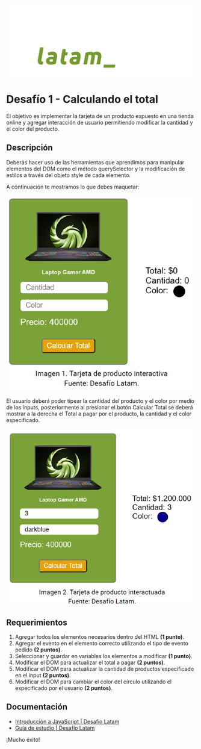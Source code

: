 ![logo](./assets/imgs/logo.svg)
# **Desafío 1 - Calculando el total**
El objetivo es implementar la tarjeta de un producto expuesto en una tienda online y agregar interacción de usuario permitiendo modificar la cantidad y el color del producto.
## **Descripción**
Deberás hacer uso de las herramientas que aprendimos para manipular elementos del DOM como el método querySelector y la modificación de estilos a través del objeto style de cada elemento.

A continuación te mostramos lo que debes maquetar:

![screenshot 1](./assets/imgs/screenshot_1.png)

El usuario deberá poder tipear la cantidad del producto y el color por medio de los inputs, posteriormente al presionar el botón Calcular Total se deberá mostrar a la derecha el Total a pagar por el producto, la cantidad y el color especificado.

![screenshot 2](./assets/imgs/screenshot_2.png)
## **Requerimientos**
1. Agregar todos los elementos necesarios dentro del HTML **(1 punto)**.
1. Agregar el evento en el elemento correcto utilizando el tipo de evento pedido **(2 puntos)**.
1. Seleccionar y guardar en variables los elementos a modificar **(1 punto)**.
1. Modificar el DOM para actualizar el total a pagar **(2 puntos)**.
1. Modificar el DOM para actualizar la cantidad de productos especificado en el input **(2 puntos)**.
1. Modificar el DOM para cambiar el color del círculo utilizando el especificado por el usuario **(2 puntos)**.

## **Documentación**
- [Introducción a JavaScript | Desafío Latam](https://mega.nz/file/6TAkwTgJ#i8dSC3QqQGGxF0QanO5uGGvx0yOvAYx_3nlOKo3b378)
- [Guía de estudio | Desafío Latam](https://mega.nz/file/mXZHhQRD#IBpcJ6-ykHOBusW7VduSIbHsI4fVDjLTMqZpxGdXwGQ)

¡Mucho éxito!
